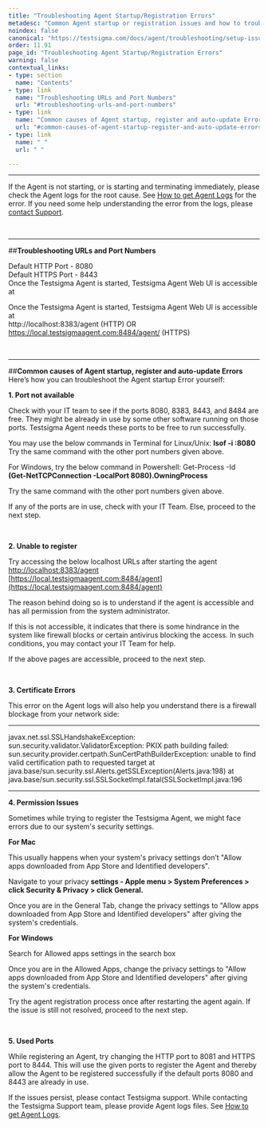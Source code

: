 ```yaml
---
title: "Troubleshooting Agent Startup/Registration Errors"
metadesc: "Common Agent startup or registration issues and how to troubleshoot them."
noindex: false
canonical: "https://testsigma.com/docs/agent/troubleshooting/setup-issues/"
order: 11.91
page_id: "Troubleshooting Agent Startup/Registration Errors"
warning: false
contextual_links:
- type: section
  name: "Contents"
- type: link
  name: "Troubleshooting URLs and Port Numbers"
  url: "#troubleshooting-urls-and-port-numbers"
- type: link
  name: "Common causes of Agent startup, register and auto-update Errors"
  url: "#common-causes-of-agent-startup-register-and-auto-update-errors"
- type: link
  name: " "
  url: " "

---
```


---

If  the Agent is not starting, or is starting and terminating immediately, please check the Agent logs for the root cause. See [How to get Agent Logs](https://testsigma.com/docs/agent/troubleshooting/logs/) for the error. If you need some help understanding the error from the logs, please [contact Support](mailto:support@testsigma.com).

<br>

---
##**Troubleshooting URLs and Port Numbers**

Default HTTP Port - 8080<br>
Default HTTPS Port - 8443<br>
Once the Testsigma Agent is started, Testsigma Agent Web UI is accessible at 

Once the Testsigma Agent is started, Testsigma Agent Web UI is accessible at<br>
   http://localhost:8383/agent (HTTP) 
OR
   https://local.testsigmaagent.com:8484/agent/ (HTTPS)

<br>

---
##**Common causes of Agent startup, register and auto-update Errors**
Here’s how you can troubleshoot the Agent startup Error yourself:

**1. Port not available**

Check with your IT team to see if the ports 8080, 8383, 8443, and 8484 are free. They might be already in use by some other software running on those ports. Testsigma Agent needs these ports to be free to run successfully.

You may use the below commands in Terminal for Linux/Unix: **lsof -i :8080**<br>
Try the same command with the other port numbers given above.

For Windows, try the below command in Powershell: Get-Process -Id<br>
**(Get-NetTCPConnection -LocalPort 8080).OwningProcess**

Try the same command with the other port numbers given above.

If any of the ports are in use, check with your IT Team. Else, proceed to the next step.

<br>

**2. Unable to register**

Try accessing the below localhost URLs after starting the agent<br>
[http://localhost:8383/agent](http://localhost:8383/agent)<br>
[https://local.testsigmaagent.com:8484/agent](https://local.testsigmaagent.com:8484/agent)<br>

The reason behind doing so is to understand if the agent is accessible and has all permission from the system administrator.

If this is not accessible, it indicates that there is some hindrance in the system like firewall blocks or certain antivirus blocking the access. In such conditions, you may contact your IT  Team for help.

If the above pages are accessible, proceed to the next step.

<br>

**3. Certificate Errors**

This error on the Agent logs will also help you understand there is a firewall blockage from your network side:

---

javax.net.ssl.SSLHandshakeException: sun.security.validator.ValidatorException: PKIX path building failed:  
sun.security.provider.certpath.SunCertPathBuilderException: unable to find valid certification path to requested     	target
at java.base/sun.security.ssl.Alerts.getSSLException(Alerts.java:198)
at java.base/sun.security.ssl.SSLSocketImpl.fatal(SSLSocketImpl.java:196

---

**4. Permission Issues**

Sometimes while trying to register the Testsigma Agent, we might face errors due to our system's security settings. 

  **For Mac**

  This usually happens when your system's privacy settings don’t "Allow apps downloaded from App Store and Identified developers".

  Navigate to your privacy **settings - Apple menu > System Preferences > click Security & Privacy > click General.**

  Once you are in the General Tab, change the privacy settings to "Allow apps downloaded from App Store and Identified developers" after giving the system's credentials.


  **For Windows**

  Search for Allowed apps settings in the search box

  Once you are in the Allowed Apps, change the privacy settings to "Allow apps downloaded from App Store and Identified developers" after giving the system's credentials.

Try the agent registration process once after restarting the agent again. If the issue is still not resolved, proceed to the next step.

<br>

**5. Used Ports**

While registering an Agent, try changing the HTTP port to 8081 and HTTPS port to 8444. This will use the given ports to register the Agent and thereby allow the Agent to be registered successfully if the default ports 8080 and 8443 are already in use.

If the issues persist, please contact Testsigma support. While contacting the Testsigma Support team, please provide Agent logs files. See [How to get Agent Logs](https://testsigma.com/docs/agent/troubleshooting/logs/).


